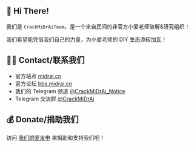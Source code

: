## 👋 Hi There!

我们是 `CrackMiDrAiTeam`，是一个来自民间的非官方小爱老师破解&研究组织！

我们希望能凭借我们自己的力量，为小爱老师的 DIY 生态添砖加瓦！

## 🙋‍♂️ Contact/联系我们

* 官方站点 [midrai.cn](https://midrai.cn)
* 官方论坛 [bbs.midrai.cn](https://bbs.midrai.cn)
* 我们的 Telegram 频道 [@CrackMiDrAi_Notice](https://t.me/CrackMiDrAi_Notice)
* Telegram 交流群 [@CrackMiDrAi](https://t.me/CrackMiDrAi)

## 💰 Donate/捐助我们

访问 [我们的爱发电](https://donate.midrai.cn) 来捐助和支持我们吧！
